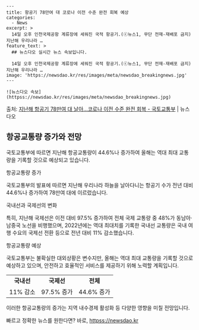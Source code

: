     ---
    title: 항공기 78만여 대 코로나 이전 수준 완전 회복 예상
    categories:
      - News
    excerpt: >
      14일 오후 인천국제공항 계류장에 세워진 국적 항공기.(ⓒ뉴스1, 무단 전재-재배포 금지) 지난해 우리나라 …
    feature_text: >
      ## 뉴스다오 실시간 뉴스 속보입니다.
    
      14일 오후 인천국제공항 계류장에 세워진 국적 항공기.(ⓒ뉴스1, 무단 전재-재배포 금지) 지난해 우리나라 …
    image: 'https://newsdao.kr/res/images/meta/newsdao_breakingnews.jpg'
    ---
    
    ![뉴스다오 속보](httpss://newsdao.kr/res/images/meta/newsdao_breakingnews.jpg)

<p>출처: <a href="httpss://newsdao.kr/3036" rel="dofollow">지난해 항공기 78만여 대 날아…코로나 이전 수준 완전 회복 - 국토교통부</a> | 뉴스다오</p>

<h2 data-ke-size="size26">항공교통량 증가와 전망</h2>
국토교통부에 따르면 지난해 항공교통량이 44.6%나 증가하여 올해는 역대 최대 교통량을 기록할 것으로 예상되고 있습니다.

<p data-ke-size="size16">항공교통량 증가</p>
국토교통부의 발표에 따르면 지난해 우리나라 하늘을 날아다니는 항공기 수가 전년 대비 44.6%나 증가하여 78만여 대에 이르렀습니다.

<p data-ke-size="size16">국내선과 국제선의 변화</p>
특히, 지난해 국제선은 이전 대비 97.5% 증가하여 전체 국제 교통량 중 48%가 동남아·남중국 노선을 비행했으며, 2022년에는 역대 최대치를 기록한 국내선 교통량은 국내 여행 수요의 국제선 전환 등으로 전년 대비 11% 감소했습니다.

<p data-ke-size="size16">항공교통량 예상</p>
국토교통부는 불확실한 대외상황은 변수지만, 올해는 역대 최대 교통량을 기록할 것으로 예상하고 있으며, 안전하고 효율적인 서비스를 제공하기 위해 노력할 계획입니다.

<table>
	<tbody>
		<tr>
			<td style="text-align: center; height: 17px;"><b>국내선</b></td>
			<td style="text-align: center; height: 17px;"><b>국제선</b></td>
			<td style="text-align: center; height: 17px;"><b>전체</b></td>
		</tr>
		<tr>
			<td style="text-align: center; height: 17px;">11% 감소</td>
			<td style="text-align: center; height: 17px;">97.5% 증가</td>
			<td style="text-align: center; height: 17px;">44.6% 증가</td>
		</tr>
	</tbody>
</table>

이러한 항공교통량의 증가는 지역 내수경제 활성화 등 다양한 영향을 미칠 전망입니다. 

빠르고 정확한 뉴스를 원한다면? 바로, <a href="httpss://newsdao.kr" rel="dofollow">httpss://newsdao.kr</a>


    